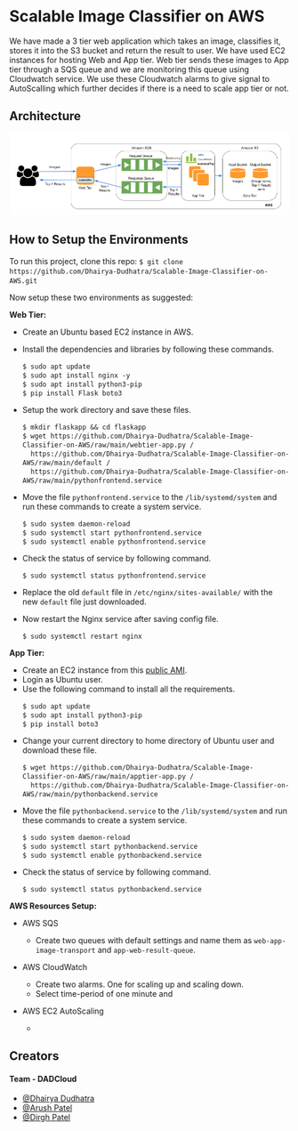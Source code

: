 
# Scalable Image Classifier on AWS


We have made a 3 tier web application which takes an image, classifies it, stores it into the S3 bucket and return the result to user.
We have used EC2 instances for hosting Web and App tier. Web tier sends these images to App tier through a SQS queue and we are monitoring this queue using Cloudwatch service. We use these Cloudwatch alarms to give signal to AutoScalling which further decides if there is a need to scale app tier or not.


## Architecture
![Arch Image](https://github.com/Dhairya-Dudhatra/Scalable-Image-Classifier-on-AWS/raw/main/arch.png)



## How to Setup the Environments
To run this project, clone this repo:
    ```
    $ git clone https://github.com/Dhairya-Dudhatra/Scalable-Image-Classifier-on-AWS.git
    ```

Now setup these two environments as suggested:




**Web Tier:**

- Create an Ubuntu based EC2 instance in AWS.
- Install the dependencies and libraries by following these commands.
    ```
    $ sudo apt update
    $ sudo apt install nginx -y
    $ sudo apt install python3-pip
    $ pip install Flask boto3
    ```
- Setup the work directory and save these files.
    ```
    $ mkdir flaskapp && cd flaskapp
    $ wget https://github.com/Dhairya-Dudhatra/Scalable-Image-Classifier-on-AWS/raw/main/webtier-app.py /
      https://github.com/Dhairya-Dudhatra/Scalable-Image-Classifier-on-AWS/raw/main/default / 
      https://github.com/Dhairya-Dudhatra/Scalable-Image-Classifier-on-AWS/raw/main/pythonfrontend.service
    ```
- Move the file `pythonfrontend.service` to the `/lib/systemd/system` and run these commands to create a system service.
    ```
    $ sudo system daemon-reload
    $ sudo systemctl start pythonfrontend.service
    $ sudo systemctl enable pythonfrontend.service
    ```
- Check the status of service by following command.
    ```
    $ sudo systemctl status pythonfrontend.service
    ```
- Replace the old `default` file in `/etc/nginx/sites-available/` with the new `default` file just downloaded.

- Now restart the Nginx service after saving config file.
    ```
    $ sudo systemctl restart nginx
    ```




**App Tier:**

- Create an EC2 instance from this [public AMI](https://us-east-1.console.aws.amazon.com/ec2/home?region=us-east-1#ImageDetails:imageId=ami-01e547694fca32b28).
- Login as Ubuntu user.
- Use the following command to install all the requirements.
    ```
    $ sudo apt update
    $ sudo apt install python3-pip
    $ pip install boto3
    ```
- Change your current directory to home directory of Ubuntu user and download these file.
    ```
    $ wget https://github.com/Dhairya-Dudhatra/Scalable-Image-Classifier-on-AWS/raw/main/apptier-app.py /
      https://github.com/Dhairya-Dudhatra/Scalable-Image-Classifier-on-AWS/raw/main/pythonbackend.service 
    ```
- Move the file `pythonbackend.service` to the `/lib/systemd/system` and run these commands to create a system service.
    ```
    $ sudo system daemon-reload
    $ sudo systemctl start pythonbackend.service
    $ sudo systemctl enable pythonbackend.service
    ```
- Check the status of service by following command.
    ```
    $ sudo systemctl status pythonbackend.service
    ```


**AWS Resources Setup:**

* AWS SQS  

    - Create two queues with default settings and name them as `web-app-image-transport` and `app-web-result-queue`.

    
* AWS CloudWatch

    - Create two alarms. One for scaling up and scaling down.
    - Select time-period of one minute and 

* AWS EC2 AutoScaling

    -
    




## Creators
#### Team -  DADCloud
- [@Dhairya Dudhatra](https://github.com/Dhairya-Dudhatra)
- [@Arush Patel](https://github.com/arushPatel10)
- [@Dirgh Patel](https://github.com/DIRGH712)
